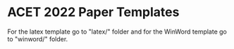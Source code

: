 # ACET 2022 Paper Templates

For the latex template go to "latex/" folder and for the WinWord template go to "winword/" folder.  
